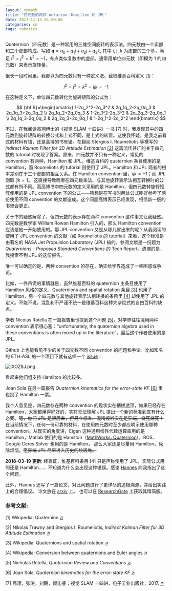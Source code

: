 ```yaml
---
layout: cnmath
title: "四元数的两种 notation：Hamilton 和 JPL"
date: 2017-11-11 01:00:00
categories: cn
tags: robotics
---
```


Quaternion（四元数）是一种常用的三维空间旋转的表示法。四元数由一个实部和三个虚部构成，写如 $\mathbf{q}=q_0 + q_1 i + q_2 j + q_3 k$, 其中 i, j, k 为虚部的三个基，满足 $i^2=j^2=k^2=-1$，有点类似复数中的虚部。通常用单位四元数（即模为 1 的四元数）来表示旋转量。

很长一段时间里，我都以为四元数只有一种定义法，截取维基百科定义 [\[1\]](https://en.wikipedia.org/wiki/Quaternion)：

$$ i^2=j^2=k^2=ijk=-1 $$

在这种定义下，单位四元数转化为旋转矩阵的公式为：

$$ {\bf R}=\begin{bmatrix} 1-2q_2^2-2q_3^2 & 2q_1q_2-2q_0q_3 & 2q_1q_3+2q_0q_2 \\ 2q_1q_2+2q_0q_3 & 1-2q_1^2-2q_3^2 & 2q_2q_3-2q_0q_1 \\ 2q_1q_3-2q_0q_2 & 2q_2q_3+2q_0q_1 & 1-2q_1^2-2q_2^2 \end{bmatrix} $$

不过，在我阅读高翔博士的《视觉 SLAM 十四讲》一书 [7] 时，我发现其中的四元数到旋转矩阵的转换公式和上式不同，是上式的转置。这使我怀疑，是我之前看过的材料有错，还是高博的书有错。在翻阅 Stergios I. Roumeliotis 等撰写的 _Indirect Kalman Filter for 3D Attitude Estimation_ [\[2\]](http://mars.cs.umn.edu/tr/reports/Trawny05b.pdf) 这篇流传甚广的关于四元数的 tutorial 时发现了答案。原来，四元数并不只有一种定义，常见的 convention 有两种，Hamilton 和 JPL。维基百科的 quaternion 条目使用的是 Hamilton，而  Roumeliotis 的 tutorial 则使用了 JPL。Hamilton 和 JPL 两者的根本差别在于三个虚部的相互关系。在 Hamilton convention 里，$ijk=-1$；而 JPL 则取 $ijk = 1$。 这直接导致两者在四元数乘法、与其他旋转表示法相互转换时的公式都有所不同。而高博书中四元数的定义采用的是 Hamilton，但四元数转旋转矩阵使用的是 JPL convention 下的公式——猜想是在写书时两处公式刚好参考了两份使用不同 convention 的文献造成。这个问题高博表示已经发现，相信新一版的书里会更正。

关于书的疑惑解除了，但四元数的表示存在两种 convention 这件事又让我疑惑。四元数是数学家 William Rowan Hamilton 引入的，那么 Hamilton convention 应该是他一开始使用的。那 JPL convention 又是从哪儿冒出来的呢？从我阅读的使用了 JPL convention 的文献（如 Roumeliotis 的 tutorial）来看，这个标准是由著名的 NASA Jet Propulsion Laboratory (JPL) 搞的，参阅文献是一份题为 _Quaternions - Proposed Standard Conventions_ 的 Tech Report。遗憾的是，我搜索不到 JPL 的这份报告。

唯一可以确定的是，两种 convention 的存在，确实给学界造成了一些困惑或争论。

比如，一件吊诡的事情就是，虽然维基百科的 quaternion 主条目使用了 Hamilton 风格的定义，Quaternions and spatial rotation 条目 [\[3\]](https://en.wikipedia.org/wiki/Quaternions_and_spatial_rotation) 也用了 Hamilton，另一个四元数与其他旋转表示法相转换的条目里 [\[4\]](https://en.wikipedia.org/wiki/Conversion_between_quaternions_and_Euler_angles) 却使用了 JPL 的定义。不能不说，混乱和不严谨不统一是维基百科这种大杂烩式的自由百科的缺点。

学者 Nicolas Rotella 在一篇报告里也提到这个问题 [\[5\]](http://www-clmc.usc.edu/~nrotella/IROS2014_linearization.pdf)，对学界往往混用两种 convention 表示很心塞：“unfortunately, the quaternion algebra used in these conventions is often mixed up in the literature”。最后这个作者使用的是 JPL。

Github 上也能看见不少的关于四元数不同 convention 的问题和争论。比如知名的 ETH-ASL 的一个项目下就有这样一个 [issue](https://github.com/ethz-asl/ethzasl_msf/issues/19)：

<!-- ![](/images/quaternion_convention_issue.png) -->
![lXOZ8J.png](https://s2.ax1x.com/2020/01/15/lXOZ8J.png)

看起来他们组支持 Hamilton 的比较多。


Joan Sola 在另一篇报告 _Quaternion kinematics for the error-state KF_ [\[6\]](http://www.iri.upc.edu/people/jsola/JoanSola/objectes/notes/kinematics.pdf) 里也投了 Hamilton 一票。


我个人意见是，四元数存在两种 convention 的现状实在糟糕透顶，如果已经存在 Hamilton，大家都用得好好的，实在无法理解 JPL  提出一个新的标准到底有什么必要。~~嗯，你们 JPL 是很厉害，但另立标准、混淆视听实在是异端，烧死烧死！~~在当前情况下，任何一份可靠的材料，在使用四元数时至少都应明示使用哪种 convention。从现实的角度讲，Eigen 这种通用线性代数运算库用的是 Hamilton，Matlab 使用的是 Hamilton（[MathWorks: Quaternion](https://www.mathworks.com/discovery/quaternion.html)），ROS、Google Ceres Solver 也用的是 Hamilton， 那么大家还是尽量用 Hamilton，免除烦恼。~~愿异端 JPL 尽早进入历史的垃圾堆。~~


__2018-03-19 更新__: 经查证，维基百科条目 \[4\] 只是声称使用了 JPL，实际公式用的还是 Hamilton…… 不知道为什么会出现这种错误。感谢 [Hannes](https://github.com/HannesSommer) 向我指出了这个问题。

此外，Hannes 还写了一篇论文，对此问题进行了更详尽的追根溯源，并给出实践上的合理倡议。
论文放在 [arxiv](https://arxiv.org/abs/1801.07478) 上。
也可以在 [ResearchGate](https://www.researchgate.net/publication/323426570_Why_and_How_to_Avoid_the_Flipped_Quaternion_Multiplication_-_Shorter_and_Less_Formal_Version) 上获取其精简版。


### 参考文献:

[1] Wikipedia: Quaternion [↗](https://en.wikipedia.org/wiki/Quaternion)

[2] Nikolas Trawny and Stergios I. Roumeliotis, _Indirect Kalman Filter for 3D Attitude Estimation_ [↗](http://mars.cs.umn.edu/tr/reports/Trawny05b.pdf)

[3] Wikipedia: Quaternions and spatial rotation
 [↗](https://en.wikipedia.org/wiki/Quaternions_and_spatial_rotation)

[4] Wikipedia: Conversion between quaternions and Euler angles [↗](https://en.wikipedia.org/wiki/Conversion_between_quaternions_and_Euler_angles)

[5] Nicholas Rotella, _Quaternion Review and Conventions_ [↗](http://www-clmc.usc.edu/~nrotella/IROS2014_linearization.pdf)

[6] Joan Sola, _Quaternion kinematics for the error-state KF_ [↗](http://www.iri.upc.edu/people/jsola/JoanSola/objectes/notes/kinematics.pdf)

[7] 高翔，张涛，刘毅，颜沁睿：视觉 SLAM 十四讲，电子工业出版社，2017. [↗](https://www.amazon.cn/dp/B071YF9SLK/)
